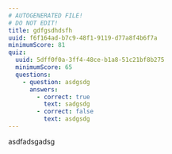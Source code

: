```yaml
---
# AUTOGENERATED FILE!
# DO NOT EDIT!
title: gdfgsdhdsfh
uuid: f6f164ad-b7c9-48f1-9119-d77a8f4b6f7a
minimumScore: 81
quiz:
  uuid: 5dff0f0a-3ff4-48ce-b1a8-51c21bf8b275
  minimumScore: 65
  questions:
    - question: asdgsdg
      answers:
        - correct: true
          text: sadgsdg
        - correct: false
          text: asdgsdg
---
```

asdfadsgadsg